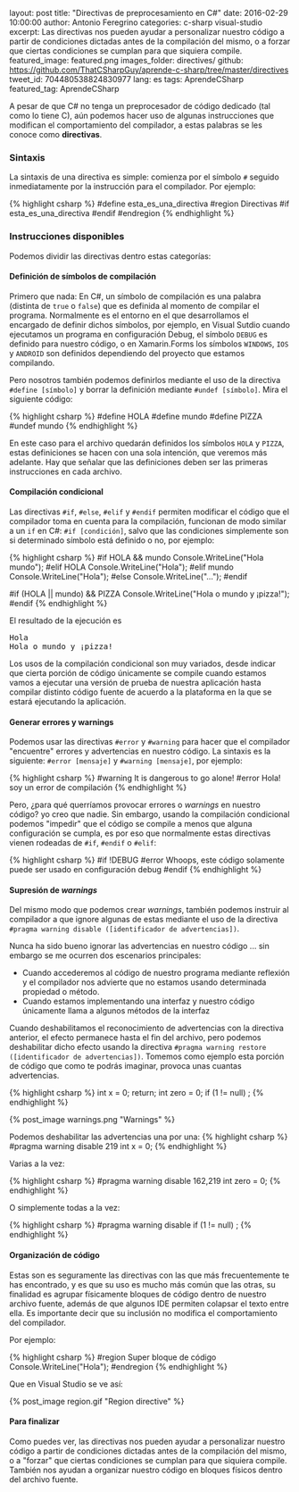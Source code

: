 layout: post
title: "Directivas de preprocesamiento en C#"
date: 2016-02-29 10:00:00
author: Antonio Feregrino
categories: c-sharp visual-studio
excerpt: Las directivas nos pueden ayudar a personalizar nuestro código a partir de condiciones dictadas antes de la compilación del mismo, o a forzar que ciertas condiciones se cumplan para que siquiera compile.
featured_image: featured.png
images_folder: directives/
github: https://github.com/ThatCSharpGuy/aprende-c-sharp/tree/master/directives
tweet_id: 704480538824830977
lang: es
tags: AprendeCSharp
featured_tag: AprendeCSharp

A pesar de que C# no tenga un preprocesador de código dedicado (tal como lo tiene C), aún podemos hacer uso de algunas instrucciones que modifican el comportamiento del compilador, a estas palabras se les conoce como **directivas**.  
  
### Sintaxis  
La sintaxis de una directiva es simple: comienza por el símbolo `#` seguido inmediatamente por la instrucción para el compilador. Por ejemplo:

{% highlight csharp %}
#define esta_es_una_directiva
#region Directivas
#if esta_es_una_directiva
#endif
#endregion
{% endhighlight %}

### Instrucciones disponibles  
Podemos dividir las directivas dentro estas categorías:  

#### Definición de símbolos de compilación  
Primero que nada: En C#, un símbolo de compilación es una palabra (distinta de `true` o `false`) que es definida al momento de compilar el programa. Normalmente es el entorno en el que desarrollamos el encargado de definir dichos símbolos, por ejemplo, en Visual Sutdio cuando ejecutamos un programa en configuración Debug, el símbolo `DEBUG` es definido para nuestro código, o en Xamarin.Forms los símbolos `WINDOWS`, `IOS` y `ANDROID` son definidos dependiendo del proyecto que estamos compilando.

Pero nosotros también podemos definirlos mediante el uso de la directiva `#define [símbolo]` y borrar la definición mediante `#undef [símbolo]`. Mira el siguiente código:

{% highlight csharp %}
#define HOLA
#define mundo
#define PIZZA
#undef mundo
{% endhighlight %}

En este caso para el archivo quedarán definidos los símbolos `HOLA` y `PIZZA`, estas definiciones se hacen con una sola intención, que veremos más adelante. Hay que señalar que las definiciones deben ser las primeras instrucciones en cada archivo.

#### Compilación condicional    
Las directivas `#if`, `#else`, `#elif` y `#endif` permiten modificar el código que el compilador toma en cuenta para la compilación, funcionan de modo similar a un `if` en C#: `#if [condición]`, salvo que las condiciones simplemente son si determinado símbolo está definido o no, por ejemplo:

{% highlight csharp %}
#if HOLA && mundo
Console.WriteLine("Hola mundo");
#elif HOLA
Console.WriteLine("Hola");
#elif mundo
Console.WriteLine("Hola");
#else
Console.WriteLine("...");
#endif

#if (HOLA || mundo) && PIZZA
Console.WriteLine("Hola o mundo y ¡pizza!");
#endif
{% endhighlight %}

El resultado de la ejecución es
 
<pre>
Hola  
Hola o mundo y ¡pizza!
</pre>  
  
Los usos de la compilación condicional son muy variados, desde indicar que cierta porción de código únicamente se compile cuando estamos vamos a ejecutar una versión de prueba de nuestra aplicación hasta compilar distinto código fuente de acuerdo a la plataforma en la que se estará ejecutando la aplicación. 
  
#### Generar errores y warnings  
Podemos usar las directivas `#error` y `#warning` para hacer que el compilador "encuentre" errores y advertencias en nuestro código. La sintaxis es la siguiente: `#error [mensaje]` y `#warning [mensaje]`, por ejemplo:    

{% highlight csharp %}
#warning It is dangerous to go alone!
#error Hola! soy un error de compilación
{% endhighlight %}  

Pero, ¿para qué querríamos provocar errores o *warnings* en nuestro código? yo creo que nadie. Sin embargo, usando la compilación condicional podemos "impedir" que el código se compile a menos que alguna configuración se cumpla, es por eso que normalmente estas directivas vienen rodeadas de `#if`, `#endif` o `#elif`:    

{% highlight csharp %}
#if !DEBUG
#error Whoops, este código solamente puede ser usado en configuración debug
#endif
{% endhighlight %}

#### Supresión de *warnings*  
Del mismo modo que podemos crear *warnings*, también podemos instruir al compilador a que ignore algunas de estas mediante el uso de la directiva `#pragma warning disable ([identificador de advertencias])`.  
  
Nunca ha sido bueno ignorar las advertencias en nuestro código ... sin embargo se me ocurren dos escenarios principales:  
  
 - Cuando accederemos al código de nuestro programa mediante reflexión y el compilador nos advierte que no estamos usando determinada propiedad o método.   
 - Cuando estamos implementando una interfaz y nuestro código únicamente llama a algunos métodos de la interfaz
 
 Cuando deshabilitamos el reconocimiento de advertencias con la directiva anterior, el efecto permanece hasta el fin del archivo, pero podemos deshabilitar dicho efecto usando la directiva `#pragma warning restore ([identificador de advertencias])`. Tomemos como ejemplo esta porción de código que como te podrás imaginar, provoca unas cuantas advertencias. 

{% highlight csharp %}
int x = 0;
return;
int zero = 0;
if (1 != null) ;
{% endhighlight %}

{% post_image warnings.png "Warnings" %}  

Podemos deshabilitar las advertencias una por una:
{% highlight csharp %}
#pragma warning disable 219
            int x = 0;
{% endhighlight %}

Varias a la vez:

{% highlight csharp %}
#pragma warning disable 162,219
            int zero = 0;
{% endhighlight %}

O simplemente todas a la vez:

{% highlight csharp %}
#pragma warning disable
            if (1 != null) ;
{% endhighlight %}
  
#### Organización de código  
Estas son es seguramente las directivas con las que más frecuentemente te has encontrado, y es que su uso es mucho más común que las otras, su finalidad es agrupar físicamente bloques de código dentro de nuestro archivo fuente, además de que algunos IDE permiten colapsar el texto entre ella. Es importante decir que su inclusión no modifica el comportamiento del compilador.

Por ejemplo:  

{% highlight csharp %}
#region Super bloque de código
Console.WriteLine("Hola");
#endregion
{% endhighlight %}  

Que en Visual Studio se ve así:

{% post_image region.gif "Region directive" %}  

#### Para finalizar  
Como puedes ver, las directivas nos pueden ayudar a personalizar nuestro código a partir de condiciones dictadas antes de la compilación del mismo, o a "forzar" que ciertas condiciones se cumplan para que siquiera compile. También nos ayudan a organizar nuestro código en bloques físicos dentro del archivo fuente.  


